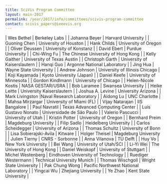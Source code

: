 ```yaml
---
title: SciVis Program Committee
layout: main-2017
permalink: /year/2017/info/committees/scivis-program-committee
contact: scivis_papers@ieeevis.org
---
```


| Wes Bethel | Berkeley Labs | 
| Johanna Beyer | Harvard University |
| Guoning Chen | University of Houston |
| Hank Childs | University of Oregon |
| Oliver Deussen | University of Konstanz |
| David Ebert | Purdue University |
| Chi-Wing Fu | The Chinese University of Hong Kong |
| Kelly Gaither | University of Texas Austin |
| Christoph Garth | University of Kaiserslautern |
| Hanqi Guo | Argonne National Laboratory |
| Jing Hua | Wayne State University |
| Andrew Johnson | University of Illinois Chicago |
| Koji Kayamada | Kyoto University (Japan) |
| Daniel Keefe | University of Minnesota |
| Gordon Kindlmann | University of Chicago |
| Helen-Nicole Kostis | NASA GESTAR/USRA |
| Bob Laramee | Swansea University |
| Heike Leitte | University Kaiserslautern |
| Joshua A. Levine | University Arizona |
| Mark Livingston |Naval Research Laboratory |
| Aidong Lu | UNC Charlotte |
| Mahsa Mirzargar | University of Miami (FL) |
| Vijay Natarajan | IIS Bangalore |
| Paul Navratil | Texas Advanced Computing Center |
| Luis Gustavo Nonato | Universidade de São Paulo |
| Valerio Pascucci | University of Utah |
| Kristin Potter | University of Oregon |
| Bernhard Preim | Magdeburg University |
| Filip Sadlo | Heidelberg University |
| Carlos Scheidegger | University of Arizona |
| Thomas Schultz | University of Bonn |
| Lisa Sobierajski-Avila | Kitware |
| Holger Theisel | Magdeburg University |
| Julien Tierny | CNRS - Sorbonne |
| Anna Vilanova | TU Delft |
| Huy Vo | New York University |
| Bei Wang | University of Utah/SCI |
| Li-Yi Wei | The University of Hong Kong |
| Daniel Weiskopf | University of Stuttgart |
| Michel Westenberg | Eindhoven University of Technology |
| Ruediger Westermann | Technical University Munich |
| Thomas Wischgoll | Wright State University |
| Pak Chung Wong | Pacific Northwest National Laboratory |
| Yingcai Wu | Zhejiang University |
| Ye Zhao | Kent State University |
